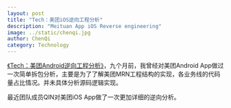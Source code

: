 ```yaml
---
layout: post
title: "Tech：美团iOS逆向工程分析"
description: "Meituan App iOS Reverse engineering"
image: ../static/chenqi.jpg
author: ChenQi
category: Technology
---
```


[《Tech：美团Android逆向工程分析》](../MRN-Reverse-Engineering/)，九个月前，我曾经对美团Android App做过一次简单拆包分析，主要是为了了解美团MRN工程结构的实现，各业务线的代码量占比情况。并未具体分析源码逻辑实现。

最近团队成员QIN对美团iOS App做了一次更加详细的逆向分析。
